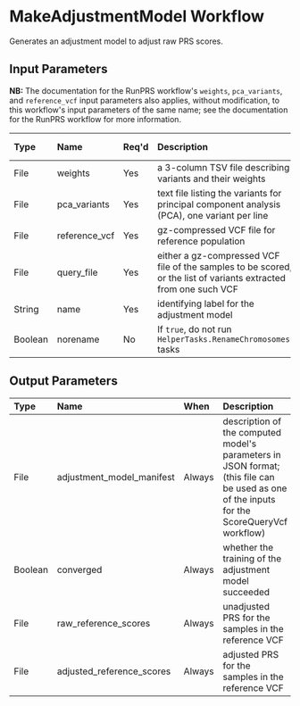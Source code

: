 # MakeAdjustmentModel Workflow

Generates an adjustment model to adjust raw PRS scores.

## Input Parameters

**NB:** The documentation for the RunPRS workflow's
<code>weights</code>, <code>pca_variants</code>, and
<code>reference_vcf</code> input parameters also applies, without
modification, to this workflow's input parameters of the same name;
see the documentation for the RunPRS workflow for more information.

| Type    | Name          | Req'd | Description | Default Value |
| :---    | :---          | :---  | :---        | :--- |
| File    | weights       | Yes   | a 3-column TSV file describing variants and their weights | |
| File    | pca_variants  | Yes   | text file listing the variants for principal component analysis (PCA), one variant per line | |
| File    | reference_vcf | Yes   | gz-compressed VCF file for reference population | |
| File    | query_file    | Yes   | either a gz-compressed VCF file of the samples to be scored, or the list of variants extracted from one such VCF | |
| String  | name          | Yes   | identifying label for the adjustment model | |
| Boolean | norename      | No    | If `true`, do not run `HelperTasks.RenameChromosomes*` tasks | false |

## Output Parameters

| Type    | Name                      | When   | Description |
| :---    | :---                      | :---   | :---        |
| File    | adjustment_model_manifest | Always | description of the computed model's parameters in JSON format; (this file can be used as one of the inputs for the ScoreQueryVcf workflow) |
| Boolean | converged                 | Always | whether the training of the adjustment model succeeded |
| File    | raw_reference_scores      | Always | unadjusted PRS for the samples in the reference VCF |
| File    | adjusted_reference_scores | Always | adjusted PRS for the samples in the reference VCF |
